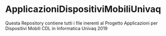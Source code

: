 # ApplicazioniDispositiviMobiliUnivaq
Questa Repository contiene tutti i file inerenti al Progetto Applicazioni per Dispositivi Mobili CDL in Informatica Univaq 2019
